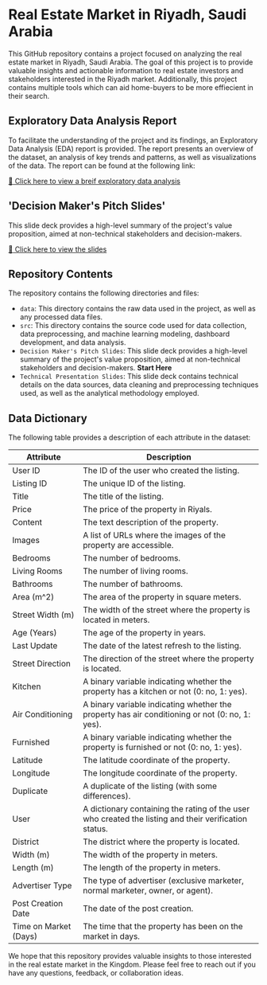 # Real Estate Market in Riyadh, Saudi Arabia

This GitHub repository contains a project focused on analyzing the real estate market in Riyadh, Saudi Arabia. The goal of this project is to provide valuable insights and actionable information to real estate investors and stakeholders interested in the Riyadh market. Additionally, this project contains multiple tools which can aid home-buyers to be more effiecient in their search. 

## Exploratory Data Analysis Report

To facilitate the understanding of the project and its findings, an Exploratory Data Analysis (EDA) report is provided. The report presents an overview of the dataset, an analysis of key trends and patterns, as well as visualizations of the data. The report can be found at the following link:

[:link: Click here to view a breif exploratory data analysis](https://mo-salamah.github.io/Aqar_Capstone/)

## 'Decision Maker's Pitch Slides' 

 This slide deck provides a high-level summary of the project's value proposition, aimed at non-technical stakeholders and decision-makers.

[:link: Click here to view the slides](https://mo-salamah.github.io/Aqar_Capstone/slides_prep)

## Repository Contents

The repository contains the following directories and files:

- `data`: This directory contains the raw data used in the project, as well as any processed data files.
- `src`: This directory contains the source code used for data collection, data preprocessing, and machine learning modeling, dashboard development, and data analysis.
- `Decision Maker's Pitch Slides`: This slide deck provides a high-level summary of the project's value proposition, aimed at non-technical stakeholders and decision-makers. **Start Here**
- `Technical Presentation Slides`: This slide deck contains technical details on the data sources, data cleaning and preprocessing techniques used, as well as the analytical methodology employed.

## Data Dictionary

The following table provides a description of each attribute in the dataset:

Attribute | Description
--- | ---
User ID | The ID of the user who created the listing.
Listing ID | The unique ID of the listing.
Title | The title of the listing.
Price | The price of the property in Riyals.
Content | The text description of the property.
Images | A list of URLs where the images of the property are accessible.
Bedrooms | The number of bedrooms.
Living Rooms | The number of living rooms.
Bathrooms | The number of bathrooms.
Area (m^2) | The area of the property in square meters.
Street Width (m) | The width of the street where the property is located in meters.
Age (Years) | The age of the property in years.
Last Update | The date of the latest refresh to the listing.
Street Direction | The direction of the street where the property is located.
Kitchen | A binary variable indicating whether the property has a kitchen or not (0: no, 1: yes).
Air Conditioning | A binary variable indicating whether the property has air conditioning or not (0: no, 1: yes).
Furnished | A binary variable indicating whether the property is furnished or not (0: no, 1: yes).
Latitude | The latitude coordinate of the property.
Longitude | The longitude coordinate of the property.
Duplicate | A duplicate of the listing (with some differences).
User | A dictionary containing the rating of the user who created the listing and their verification status.
District | The district where the property is located.
Width (m) | The width of the property in meters.
Length (m) | The length of the property in meters.
Advertiser Type | The type of advertiser (exclusive marketer, normal marketer, owner, or agent).
Post Creation Date | The date of the post creation.
Time on Market (Days) | The time that the property has been on the market in days.


We hope that this repository provides valuable insights to those interested in the real estate market in the Kingdom. Please feel free to reach out if you have any questions, feedback, or collaboration ideas.

